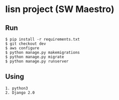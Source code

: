 lisn project (SW Maestro)
=====================

## Run

```
$ pip install -r requirements.txt
$ git checkout dev
$ aws configure
$ python manage.py makemigrations
$ python manage.py migrate
$ python manage.py runserver
```

## Using
```
1. python3
2. Django 2.0
```